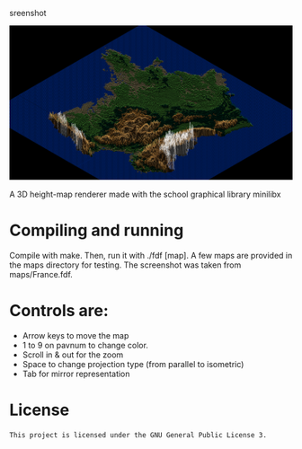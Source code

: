 sreenshot

![Alt text](France-fdf-screen.png?raw=true "Carte de la France Fdf")

A 3D height-map renderer made with the school graphical library minilibx

# Compiling and running

Compile with make. Then, run it with ./fdf [map]. A few maps are provided in the maps directory for testing. The screenshot was taken from maps/France.fdf.

# Controls are: 

* Arrow keys to move the map
* 1 to 9 on pavnum to change color.
* Scroll in & out for the zoom
* Space to change projection type (from parallel to isometric)
* Tab for mirror representation
	
# License

	This project is licensed under the GNU General Public License 3.
